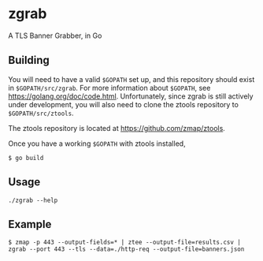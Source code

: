zgrab
==================

A TLS Banner Grabber, in Go

## Building

You will need to have a valid `$GOPATH` set up, and this repository should exist in `$GOPATH/src/zgrab`. For more information about `$GOPATH`, see https://golang.org/doc/code.html. Unfortunately, since zgrab is still actively under development, you will also need to clone the ztools repository to `$GOPATH/src/ztools`.

The ztools repository is located at https://github.com/zmap/ztools.

Once you have a working `$GOPATH` with ztools installed,

```
$ go build
```

## Usage

```
./zgrab --help
```

## Example

```
$ zmap -p 443 --output-fields=* | ztee --output-file=results.csv | zgrab --port 443 --tls --data=./http-req --output-file=banners.json
```
